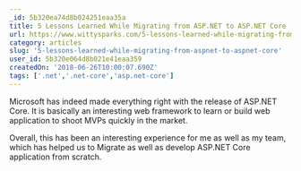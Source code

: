 ```yaml
---
_id: 5b320ea74d8b024251eaa35a
title: 5 Lessons Learned While Migrating from ASP.NET to ASP.NET Core
url: https://www.wittysparks.com/5-lessons-learned-while-migrating-from-asp-net-to-asp-net-core/
category: articles
slug: '5-lessons-learned-while-migrating-from-aspnet-to-aspnet-core'
user_id: 5b320e064d8b021e41eaa359
createdOn: '2018-06-26T10:00:07.690Z'
tags: ['.net','.net-core','asp.net-core']
---
```


Microsoft has indeed made everything right with the release of ASP.NET Core. It is basically an interesting web framework to learn or build web application to shoot MVPs quickly in the market.

Overall, this has been an interesting experience for me as well as my team, which has helped us to Migrate as well as develop ASP.NET Core application from scratch.
